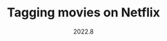 ---
layout: project
type: project
image: img/tagging/tags.jpeg
title: "Tagging movies on Netflix"
# All dates must be YYYY-MM-DD format!
date: 2022.8
published: true
labels:
  - Python
  - Keyword extraction
  - LDA model
summary: "I used the Latent Dirichlet allocation (LDA) model to generalize tags for movies from their descriptions on Netflix."
paperurl: https://shawn0918.quarto.pub/movie-tags-extraction-blog/posts/2022-08-31-final_project.html
codeurl: https://github.com/Shawn0918/Movie_tags_extraction 
---